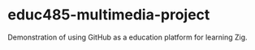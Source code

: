 # educ485-multimedia-project
Demonstration of using GitHub as a education platform for learning Zig.
